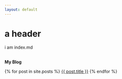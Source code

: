 ```yaml
---
layout: default
---
```


# a header

i am index.md

<p><br><b>My Blog</b></p>

{% for post in site.posts %}
    <a href="{{ post.url }}">{{ post.title }}</a>
{% endfor %}
